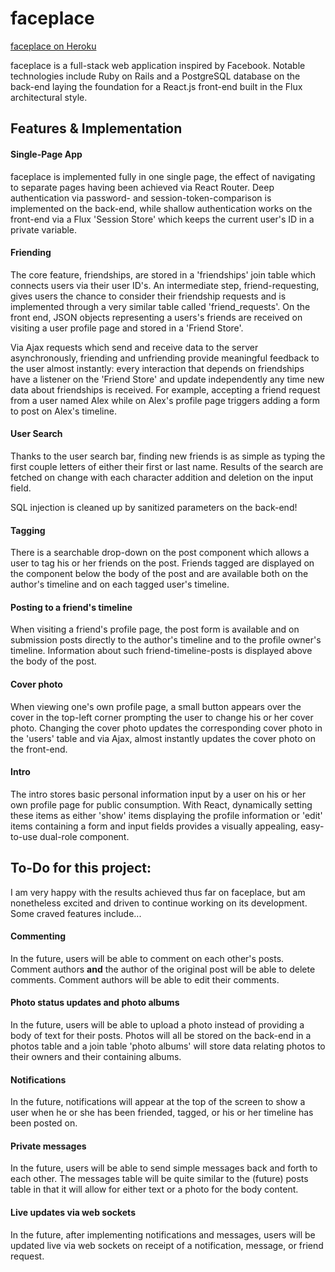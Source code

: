 # faceplace

[faceplace on Heroku](http://www.faceplace.herokuapp.com)

faceplace is a full-stack web application inspired by Facebook. Notable technologies include Ruby on Rails and a PostgreSQL database on the back-end laying the foundation for a React.js front-end built in the Flux architectural style.

## Features & Implementation

#### Single-Page App

faceplace is implemented fully in one single page, the effect of navigating to separate pages having been achieved via React Router. Deep authentication via password- and session-token-comparison is implemented on the back-end, while shallow authentication works on the front-end via a Flux 'Session Store' which keeps the current user's ID in a private variable.

#### Friending

The core feature, friendships, are stored in a 'friendships' join table which connects users via their user ID's. An intermediate step, friend-requesting, gives users the chance to consider their friendship requests and is implemented through a very similar table called 'friend_requests'. On the front end, JSON objects representing a users's friends are received on visiting a user profile page and stored in a 'Friend Store'.

Via Ajax requests which send and receive data to the server asynchronously, friending and unfriending provide meaningful feedback to the user almost instantly: every interaction that depends on friendships have a listener on the 'Friend Store' and update independently any time new data about friendships is received. For example, accepting a friend request from a user named Alex while on Alex's profile page triggers adding a form to post on Alex's timeline.

#### User Search

Thanks to the user search bar, finding new friends is as simple as typing the first couple letters of either their first or last name. Results of the search are fetched on change with each character addition and deletion on the input field.

SQL injection is cleaned up by sanitized parameters on the back-end!

#### Tagging

There is a searchable drop-down on the post component which allows a user to tag his or her friends on the post. Friends tagged are displayed on the component below the body of the post and are available both on the author's timeline and on each tagged user's timeline.

#### Posting to a friend's timeline

When visiting a friend's profile page, the post form is available and on submission posts directly to the author's timeline and to the profile owner's timeline. Information about such friend-timeline-posts is displayed above the body of the post.

#### Cover photo

When viewing one's own profile page, a small button appears over the cover in the top-left corner prompting the user to change his or her cover photo. Changing the cover photo updates the corresponding cover photo in the 'users' table and via Ajax, almost instantly updates the cover photo on the front-end.

#### Intro

The intro stores basic personal information input by a user on his or her own profile page for public consumption. With React, dynamically setting these items as either 'show' items displaying the profile information or 'edit' items containing a form and input fields provides a visually appealing, easy-to-use dual-role component.

## To-Do for this project:

I am very happy with the results achieved thus far on faceplace, but am nonetheless excited and driven to continue working on its development. Some craved features include...

#### Commenting

In the future, users will be able to comment on each other's posts. Comment authors **and** the author of the original post will be able to delete comments. Comment authors will be able to edit their comments.

#### Photo status updates and photo albums

In the future, users will be able to upload a photo instead of providing a body of text for their posts. Photos will all be stored on the back-end in a photos table and a join table 'photo albums' will store data relating photos to their owners and their containing albums.

#### Notifications

In the future, notifications will appear at the top of the screen to show a user when he or she has been friended, tagged, or his or her timeline has been posted on.

#### Private messages

In the future, users will be able to send simple messages back and forth to each other. The messages table will be quite similar to the (future) posts table in that it will allow for either text or a photo for the body content.

#### Live updates via web sockets

In the future, after implementing notifications and messages, users will be updated live via web sockets on receipt of a notification, message, or friend request.
